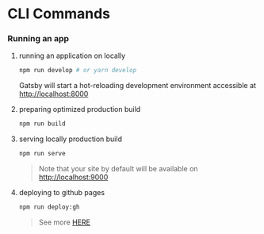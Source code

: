# CLI Commands

### Running an app
1. running an application on locally
    ```bash
    npm run develop # or yarn develop
    ```

    Gatsby will start a hot-reloading development environment accessible at [http://localhost:8000](http://localhost:8000)

2. preparing optimized production build
    ```bash
    npm run build
    ```

3. serving locally production build
    ```bash
    npm run serve
    ```

    > Note that your site by default will be available on [http://localhost:9000](http://localhost:9000)

4. deploying to github pages
    ```bash
    npm run deploy:gh
    ```

    > See more [HERE](../getting-started/publishing.md)

